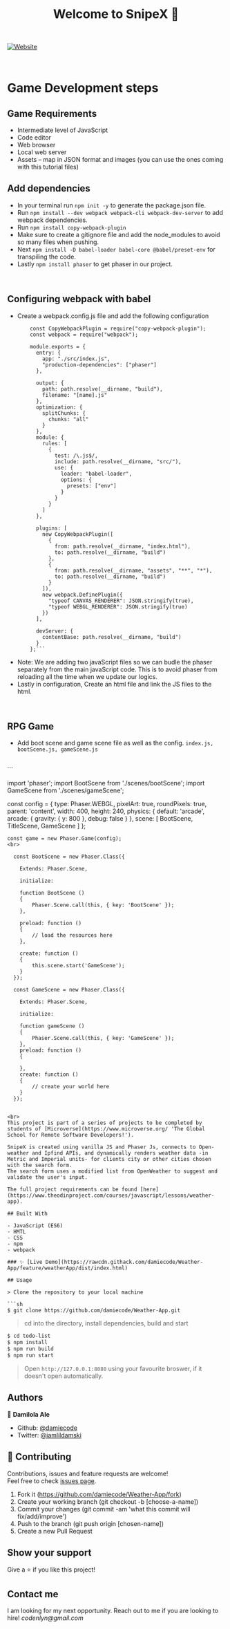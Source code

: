 <h1 align="center">Welcome to SnipeX 👋</h1>
<br>

<p>
  <a href="https://rawcdn.githack.com/damiecode/Weather-App/feature/weatherApp/dist/index.html" target="_blank">
    <img alt="Website" src="weather.png" />
  </a>
</p>

<br>

# Game Development steps
## Game Requirements
- Intermediate level of JavaScript
- Code editor
- Web browser
- Local web server
- Assets – map in JSON format and images (you can use the ones coming with this tutorial files)

## Add dependencies
 - In your terminal run ```npm init -y``` to generate the package.json file.
 - Run ```npm install --dev webpack webpack-cli webpack-dev-server``` to add webpack dependencies.
 - Run ```npm install copy-webpack-plugin``` 
 - Make sure to create a gitignore file and add the node_modules to avoid so many files when pushing.
 - Next  ```npm install -D babel-loader babel-core @babel/preset-env``` for transpiling the code.
 - Lastly ```npm install phaser``` to get phaser in our project.
<br>

## Configuring webpack with babel
- Create a webpack.config.js file and add the following configuration
  ``` const path = require("path");
      const CopyWebpackPlugin = require("copy-webpack-plugin");
      const webpack = require("webpack");

      module.exports = {
        entry: {
          app: "./src/index.js",
          "production-dependencies": ["phaser"]
        },

        output: {
          path: path.resolve(__dirname, "build"),
          filename: "[name].js"
        },
        optimization: {
          splitChunks: {
            chunks: "all"
          }
        },
        module: {
          rules: [
            {
              test: /\.js$/,
              include: path.resolve(__dirname, "src/"),
              use: {
                loader: "babel-loader",
                options: {
                  presets: ["env"]
                }
              }
            }
          ]
        },

        plugins: [
          new CopyWebpackPlugin([
            {
              from: path.resolve(__dirname, "index.html"),
              to: path.resolve(__dirname, "build")
            },
            {
              from: path.resolve(__dirname, "assets", "**", "*"),
              to: path.resolve(__dirname, "build")
            }
          ]),
          new webpack.DefinePlugin({
            "typeof CANVAS_RENDERER": JSON.stringify(true),
            "typeof WEBGL_RENDERER": JSON.stringify(true)
          })
        ],

        devServer: {
          contentBase: path.resolve(__dirname, "build")
        }
      };```
- Note: We are adding two javaScript files so we can budle the phaser separately from the main javaScript code. This is to avoid phaser from reloading all the time when we update our logics.
- Lastly in configuration, Create an html file and link the JS files to the html.
<br>

## RPG Game
  - Add boot scene and game scene file as well as the config.
  ```index.js, bootScene.js, gameScene.js```
  <br>
  ```
       
  import 'phaser';
  import BootScene from './scenes/bootScene';
  import GameScene from './scenes/gameScene';

  const config = {
      type: Phaser.WEBGL,
      pixelArt: true,
      roundPixels: true,
      parent: 'content',
      width: 400,
      height: 240,
      physics: {
          default: 'arcade',
          arcade: {
              gravity: {
                  y: 800
            },
            debug: false
            }
        },
        scene: [
            BootScene,
            TitleScene,
            GameScene
        ]
    };

    const game = new Phaser.Game(config);
    <br> 

      const BootScene = new Phaser.Class({
  
        Extends: Phaser.Scene,

        initialize:

        function BootScene ()
        {
            Phaser.Scene.call(this, { key: 'BootScene' });
        },

        preload: function ()
        {
            // load the resources here
        },

        create: function ()
        {
            this.scene.start('GameScene');
        }
      });
      
      const GameScene = new Phaser.Class({
 
        Extends: Phaser.Scene,

        initialize:

        function gameScene ()
        {
            Phaser.Scene.call(this, { key: 'GameScene' });
        },
        preload: function ()
        {
            
        },
        create: function ()
        {
            // create your world here
        }
      });
  ```

<br>
This project is part of a series of projects to be completed by students of [Microverse](https://www.microverse.org/ 'The Global School for Remote Software Developers!').

SnipeX is created using vanilla JS and Phaser Js, connects to Open-weather and Ipfind APIs, and dynamically renders weather data -in Metric and Imperial units- for clients city or other cities chosen with the search form.
 The search form uses a modified list from OpenWeather to suggest and validate the user's input.

The full project requirements can be found [here](https://www.theodinproject.com/courses/javascript/lessons/weather-app).

## Built With

- JavaScript (ES6)
- HMTL
- CSS
- npm
- webpack

### ✨ [Live Demo](https://rawcdn.githack.com/damiecode/Weather-App/feature/weatherApp/dist/index.html)

## Usage

> Clone the repository to your local machine

```sh
$ git clone https://github.com/damiecode/Weather-App.git
```

> cd into the directory, install dependencies, build and start

```sh
$ cd todo-list
$ npm install
$ npm run build
$ npm run start
```

> Open `http://127.0.0.1:8080` using your favourite broswer, if it doesn't open automatically.

## Authors

👤 **Damilola Ale**

- Github: [@damiecode](https://github.com/damiecode)
- Twitter: [@iamlildamski](https://twitter.com/iamlildamski)

## 🤝 Contributing

Contributions, issues and feature requests are welcome!<br />Feel free to check [issues page](https://github.com/damiecode/Weather-App/issues).

1. Fork it (https://github.com/damiecode/Weather-App/fork)
2. Create your working branch (git checkout -b [choose-a-name])
3. Commit your changes (git commit -am 'what this commit will fix/add/improve')
4. Push to the branch (git push origin [chosen-name])
5. Create a new Pull Request

## Show your support

Give a ⭐️ if you like this project!

## Contact me

I am looking for my next opportunity. Reach out to me if you are looking to hire!
_codenlyn@gmail.com_